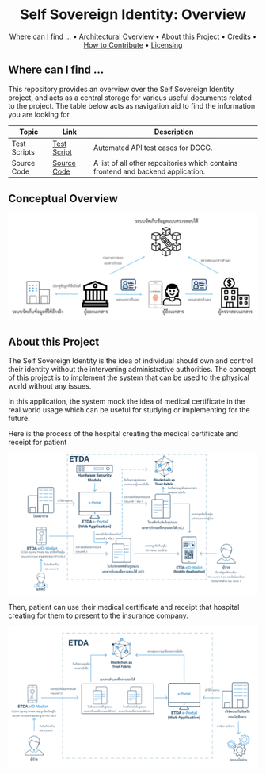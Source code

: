 <h1 align="center">
Self Sovereign Identity: Overview
</h1>

<p align="center">
    <a href="#where-can-i-find-">Where can I find ...</a> •
    <a href="#architectural-overview">Architectural Overview</a> •
    <a href="#about-this-project">About this Project</a> •
    <a href="#credits">Credits</a> •
    <a href="#how-to-contribute">How to Contribute</a> •
    <a href="#licensing">Licensing</a>
</p>

## Where can I find ... 

This repository provides an overview over the Self Sovereign Identity project, and acts as a central storage for various useful documents related to the project. The table below acts as navigation aid to find the information you are looking for.


| Topic                   | Link                                            | Description                                                                  |
|-------------------------|-------------------------------------------------|------------------------------------------------------------------------------|
| Test Scripts               | [Test Script]                                 | Automated API test cases for DGCG.                                           |
| Source Code      |  [Source Code] | A list of all other repositories which contains frontend and backend application. |


[Test Script]: https://github.com/orgs/ETDA/repositories?q=ssi-+script&type=all&language=&sort=
[Source Code]: https://github.com/orgs/ETDA/repositories?q=ssi&type=all&language=&sort=

## Conceptual Overview

![Conceptual Overview](./images/overview.png)

## About this Project

The Self Sovereign Identity is the idea of individual should own and control their identity without the intervening administrative authorities. The concept of this project is to implement the system that can be used to the physical world without any issues.

In this application, the system mock the idea of medical certificate in the real world usage which can be useful for studying or implementing for the future.

Here is the process of the hospital creating the medical certificate and receipt for patient

![Createing Document](./images/createdoc.png)

Then, patient can use their medical certificate and receipt that hospital creating for them to present to the insurance company.

![Presenting Document](./images/presentdoc.png)
